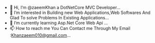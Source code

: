 - 👋 Hi, I’m @zaeemKhan a DotNetCore MVC Developer...
- 👀 I’m interested in Building new Web Applications,Web Softwares And Glad To solve Problems In Existing Applications...
- 🌱 I’m currently learning Asp.Net Core Web Api ...
- 📫 How to reach me You Can Contact me Through My Email :Khanzaeem010@gmail.com...
<!---
zaeem010/zaeem010 is a ✨ special ✨ repository because its `README.md` (this file) appears on your GitHub profile.
You can click the Preview link to take a look at your changes.
--->
